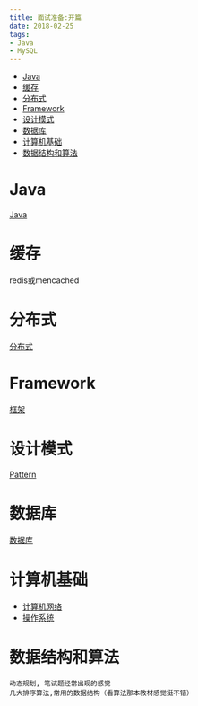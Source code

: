 ```yaml
---
title: 面试准备:开篇
date: 2018-02-25
tags:
- Java
- MySQL
---
```


<!-- TOC -->

- [Java](#java)
- [缓存](#缓存)
- [分布式](#分布式)
- [Framework](#framework)
- [设计模式](#设计模式)
- [数据库](#数据库)
- [计算机基础](#计算机基础)
- [数据结构和算法](#数据结构和算法)

<!-- /TOC -->

# Java

[Java](./06.Java.md)

# 缓存

redis或mencached

# 分布式

[分布式](./05.Distribute.md)

# Framework

[框架](./04.Framework.md)

# 设计模式

[Pattern](../pattern)

# 数据库

[数据库](./03.DB.md)

# 计算机基础

* [计算机网络](./01.计算机网络.md)
* [操作系统](./02.OS.md)

# 数据结构和算法

    动态规划, 笔试题经常出现的感觉
    几大排序算法,常用的数据结构（看算法那本教材感觉挺不错）
